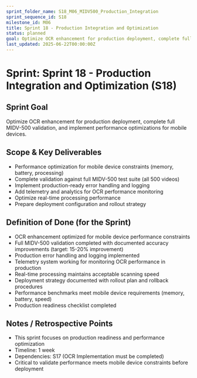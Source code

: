 ```yaml
---
sprint_folder_name: S18_M06_MIDV500_Production_Integration
sprint_sequence_id: S18
milestone_id: M06
title: Sprint 18 - Production Integration and Optimization
status: planned
goal: Optimize OCR enhancement for production deployment, complete full MIDV-500 validation, and implement performance optimizations for mobile devices.
last_updated: 2025-06-22T00:00:00Z
---
```


# Sprint: Sprint 18 - Production Integration and Optimization (S18)

## Sprint Goal
Optimize OCR enhancement for production deployment, complete full MIDV-500 validation, and implement performance optimizations for mobile devices.

## Scope & Key Deliverables
- Performance optimization for mobile device constraints (memory, battery, processing)
- Complete validation against full MIDV-500 test suite (all 500 videos)
- Implement production-ready error handling and logging
- Add telemetry and analytics for OCR performance monitoring
- Optimize real-time processing performance
- Prepare deployment configuration and rollout strategy

## Definition of Done (for the Sprint)
- OCR enhancement optimized for mobile device performance constraints
- Full MIDV-500 validation completed with documented accuracy improvements (target: 15-20% improvement)
- Production error handling and logging implemented
- Telemetry system working for monitoring OCR performance in production
- Real-time processing maintains acceptable scanning speed
- Deployment strategy documented with rollout plan and rollback procedures
- Performance benchmarks meet mobile device requirements (memory, battery, speed)
- Production readiness checklist completed

## Notes / Retrospective Points
- This sprint focuses on production readiness and performance optimization
- Timeline: 1 week
- Dependencies: S17 (OCR Implementation must be completed)
- Critical to validate performance meets mobile device constraints before deployment